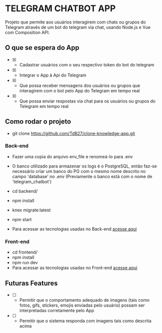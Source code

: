 # TELEGRAM CHATBOT APP

Projeto que permite aos usuários interagirem com chats ou grupos do Telegram através de um bot do telegram via chat, usando Node.js e Vue com Composition API.

## O que se espera do App

- [x] - Cadastrar usuários com o seu respectivo token do bot do telegram
- [x] - Integrar o App à Api do Telegram
- [x] - Que possa receber mensagens dos usuários ou grupos que interagirem com o bot pelo App do Telegram em tempo real
- [x] - Que possa enviar respostas via chat para os usuários ou grupos do Telegram em tempo real

## Como rodar o projeto

- git clone https://github.com/TdB27/clone-knowledge-app.git

### Back-end

- Fazer uma copia do arquivo env_file e renomeá-lo para .env
- O banco utilizado para armazenar os logs é o PostgreSQL, então faz-se necessário criar um banco do PG com o mesmo nome descrito no campo 'database' no .env (Previamente o banco está com o nome de 'telegram_chatbot')

- cd backend/
- npm install
- knex migrate:latest
- npm start
- Para acessar as tecnologias usadas no Back-end [acesse aqui](https://github.com/TdB27/telegram-chatbot/blob/main/backend/README.md)

### Front-end

- cd frontend/
- npm install
- npm run dev
- Para acessar as tecnologias usadas no Front-end [acesse aqui](https://github.com/TdB27/telegram-chatbot/blob/main/frontend/README.md)

## Futuras Features

- [ ] - Permitir que o comportamento adequado de imagens (tais como fotos, gifs, stickers, emojis enviadas pelo usuário) possam ser interpretadas corretamente pelo App
- [ ] - Permitir que o sistema responda com imagens tais como descrita acima
